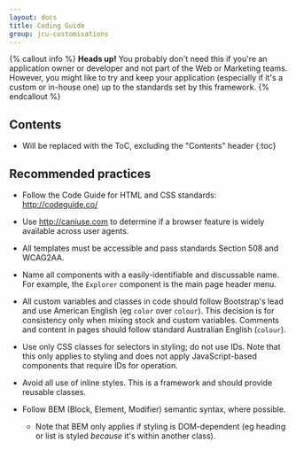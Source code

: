 ```yaml
---
layout: docs
title: Coding Guide
group: jcu-customisations
---
```


{% callout info %}
**Heads up!** You probably don't need this if you're an application owner or
developer and not part of the Web or Marketing teams. However, you might like to
try and keep your application (especially if it's a custom or in-house one) up
to the standards set by this framework.
{% endcallout %}

## Contents

* Will be replaced with the ToC, excluding the "Contents" header
{:toc}

## Recommended practices

* Follow the Code Guide for HTML and CSS standards: http://codeguide.co/

* Use http://caniuse.com to determine if a browser feature is widely available
  across user agents.

* All templates must be accessible and pass standards Section 508 and WCAG2AA.

* Name all components with a easily-identifiable and discussable name.  For
  example, the ``Explorer`` component is the main page header menu.

* All custom variables and classes in code should follow Bootstrap's lead
  and use American English (eg ``color`` over ``colour``).  This decision is
  for consistency only when mixing stock and custom variables.  Comments and
  content in pages should follow standard Australian English (``colour``).

* Use only CSS classes for selectors in styling; do not use IDs.  Note that this
  only applies to styling and does not apply JavaScript-based components that
  require IDs for operation.

* Avoid all use of inline styles.  This is a framework and should provide
  reusable classes.

* Follow BEM (Block, Element, Modifier) semantic syntax, where possible.

  * Note that BEM only applies if styling is DOM-dependent (eg heading or list
    is styled *because* it's within another class).

